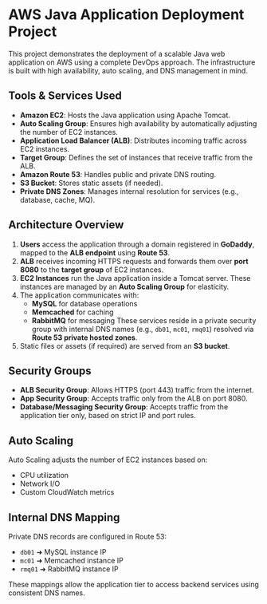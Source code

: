 # AWS Java Application Deployment Project

This project demonstrates the deployment of a scalable Java web application on AWS using a complete DevOps approach. The infrastructure is built with high availability, auto scaling, and DNS management in mind.

## Tools & Services Used

- **Amazon EC2**: Hosts the Java application using Apache Tomcat.
- **Auto Scaling Group**: Ensures high availability by automatically adjusting the number of EC2 instances.
- **Application Load Balancer (ALB)**: Distributes incoming traffic across EC2 instances.
- **Target Group**: Defines the set of instances that receive traffic from the ALB.
- **Amazon Route 53**: Handles public and private DNS routing.
- **S3 Bucket**: Stores static assets (if needed).
- **Private DNS Zones**: Manages internal resolution for services (e.g., database, cache, MQ).

## Architecture Overview

1. **Users** access the application through a domain registered in **GoDaddy**, mapped to the **ALB endpoint** using **Route 53**.
2. **ALB** receives incoming HTTPS requests and forwards them over **port 8080** to the **target group** of EC2 instances.
3. **EC2 Instances** run the Java application inside a Tomcat server. These instances are managed by an **Auto Scaling Group** for elasticity.
4. The application communicates with:
   - **MySQL** for database operations
   - **Memcached** for caching
   - **RabbitMQ** for messaging
   These services reside in a private security group with internal DNS names (e.g., `db01`, `mc01`, `rmq01`) resolved via **Route 53 private hosted zones**.
5. Static files or assets (if required) are served from an **S3 bucket**.

## Security Groups

- **ALB Security Group**: Allows HTTPS (port 443) traffic from the internet.
- **App Security Group**: Accepts traffic only from the ALB on port 8080.
- **Database/Messaging Security Group**: Accepts traffic from the application tier only, based on strict IP and port rules.

##  Auto Scaling

Auto Scaling adjusts the number of EC2 instances based on:
- CPU utilization
- Network I/O
- Custom CloudWatch metrics

##  Internal DNS Mapping

Private DNS records are configured in Route 53:
- `db01` ➜ MySQL instance IP
- `mc01` ➜ Memcached instance IP
- `rmq01` ➜ RabbitMQ instance IP

These mappings allow the application tier to access backend services using consistent DNS names.

